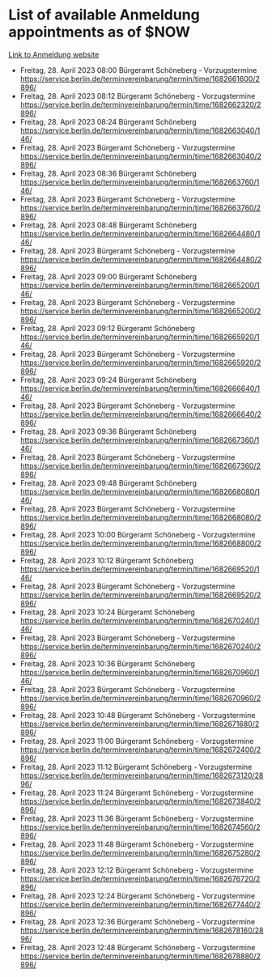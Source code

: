 # List of available Anmeldung appointments as of $NOW
[Link to Anmeldung website](https://service.berlin.de/terminvereinbarung/termin/tag.php?termin=1&anliegen[]=120686&dienstleisterlist=122210,122217,327316,122219,327312,122227,327314,122231,327346,122243,327348,122254,122252,329742,122260,329745,122262,329748,122271,327278,122273,327274,122277,327276,330436,122280,327294,122282,327290,122284,327292,122291,327270,122285,327266,122286,327264,122296,327268,150230,329760,122297,327286,122294,327284,122312,329763,122314,329775,122304,327330,122311,327334,122309,327332,317869,122281,327352,122279,329772,122283,122276,327324,122274,327326,122267,329766,122246,327318,122251,327320,122257,327322,122208,327298,122226,327300&herkunft=http%3A%2F%2Fservice.berlin.de%2Fdienstleistung%2F120686%2F)
- Freitag, 28. April 2023 08:00 Bürgeramt Schöneberg - Vorzugstermine https://service.berlin.de/terminvereinbarung/termin/time/1682661600/2896/
- Freitag, 28. April 2023 08:12 Bürgeramt Schöneberg - Vorzugstermine https://service.berlin.de/terminvereinbarung/termin/time/1682662320/2896/
- Freitag, 28. April 2023 08:24 Bürgeramt Schöneberg https://service.berlin.de/terminvereinbarung/termin/time/1682663040/146/
- Freitag, 28. April 2023  Bürgeramt Schöneberg - Vorzugstermine https://service.berlin.de/terminvereinbarung/termin/time/1682663040/2896/
- Freitag, 28. April 2023 08:36 Bürgeramt Schöneberg https://service.berlin.de/terminvereinbarung/termin/time/1682663760/146/
- Freitag, 28. April 2023  Bürgeramt Schöneberg - Vorzugstermine https://service.berlin.de/terminvereinbarung/termin/time/1682663760/2896/
- Freitag, 28. April 2023 08:48 Bürgeramt Schöneberg https://service.berlin.de/terminvereinbarung/termin/time/1682664480/146/
- Freitag, 28. April 2023  Bürgeramt Schöneberg - Vorzugstermine https://service.berlin.de/terminvereinbarung/termin/time/1682664480/2896/
- Freitag, 28. April 2023 09:00 Bürgeramt Schöneberg https://service.berlin.de/terminvereinbarung/termin/time/1682665200/146/
- Freitag, 28. April 2023  Bürgeramt Schöneberg - Vorzugstermine https://service.berlin.de/terminvereinbarung/termin/time/1682665200/2896/
- Freitag, 28. April 2023 09:12 Bürgeramt Schöneberg https://service.berlin.de/terminvereinbarung/termin/time/1682665920/146/
- Freitag, 28. April 2023  Bürgeramt Schöneberg - Vorzugstermine https://service.berlin.de/terminvereinbarung/termin/time/1682665920/2896/
- Freitag, 28. April 2023 09:24 Bürgeramt Schöneberg https://service.berlin.de/terminvereinbarung/termin/time/1682666640/146/
- Freitag, 28. April 2023  Bürgeramt Schöneberg - Vorzugstermine https://service.berlin.de/terminvereinbarung/termin/time/1682666640/2896/
- Freitag, 28. April 2023 09:36 Bürgeramt Schöneberg https://service.berlin.de/terminvereinbarung/termin/time/1682667360/146/
- Freitag, 28. April 2023  Bürgeramt Schöneberg - Vorzugstermine https://service.berlin.de/terminvereinbarung/termin/time/1682667360/2896/
- Freitag, 28. April 2023 09:48 Bürgeramt Schöneberg https://service.berlin.de/terminvereinbarung/termin/time/1682668080/146/
- Freitag, 28. April 2023  Bürgeramt Schöneberg - Vorzugstermine https://service.berlin.de/terminvereinbarung/termin/time/1682668080/2896/
- Freitag, 28. April 2023 10:00 Bürgeramt Schöneberg - Vorzugstermine https://service.berlin.de/terminvereinbarung/termin/time/1682668800/2896/
- Freitag, 28. April 2023 10:12 Bürgeramt Schöneberg https://service.berlin.de/terminvereinbarung/termin/time/1682669520/146/
- Freitag, 28. April 2023  Bürgeramt Schöneberg - Vorzugstermine https://service.berlin.de/terminvereinbarung/termin/time/1682669520/2896/
- Freitag, 28. April 2023 10:24 Bürgeramt Schöneberg https://service.berlin.de/terminvereinbarung/termin/time/1682670240/146/
- Freitag, 28. April 2023  Bürgeramt Schöneberg - Vorzugstermine https://service.berlin.de/terminvereinbarung/termin/time/1682670240/2896/
- Freitag, 28. April 2023 10:36 Bürgeramt Schöneberg https://service.berlin.de/terminvereinbarung/termin/time/1682670960/146/
- Freitag, 28. April 2023  Bürgeramt Schöneberg - Vorzugstermine https://service.berlin.de/terminvereinbarung/termin/time/1682670960/2896/
- Freitag, 28. April 2023 10:48 Bürgeramt Schöneberg - Vorzugstermine https://service.berlin.de/terminvereinbarung/termin/time/1682671680/2896/
- Freitag, 28. April 2023 11:00 Bürgeramt Schöneberg - Vorzugstermine https://service.berlin.de/terminvereinbarung/termin/time/1682672400/2896/
- Freitag, 28. April 2023 11:12 Bürgeramt Schöneberg - Vorzugstermine https://service.berlin.de/terminvereinbarung/termin/time/1682673120/2896/
- Freitag, 28. April 2023 11:24 Bürgeramt Schöneberg - Vorzugstermine https://service.berlin.de/terminvereinbarung/termin/time/1682673840/2896/
- Freitag, 28. April 2023 11:36 Bürgeramt Schöneberg - Vorzugstermine https://service.berlin.de/terminvereinbarung/termin/time/1682674560/2896/
- Freitag, 28. April 2023 11:48 Bürgeramt Schöneberg - Vorzugstermine https://service.berlin.de/terminvereinbarung/termin/time/1682675280/2896/
- Freitag, 28. April 2023 12:12 Bürgeramt Schöneberg - Vorzugstermine https://service.berlin.de/terminvereinbarung/termin/time/1682676720/2896/
- Freitag, 28. April 2023 12:24 Bürgeramt Schöneberg - Vorzugstermine https://service.berlin.de/terminvereinbarung/termin/time/1682677440/2896/
- Freitag, 28. April 2023 12:36 Bürgeramt Schöneberg - Vorzugstermine https://service.berlin.de/terminvereinbarung/termin/time/1682678160/2896/
- Freitag, 28. April 2023 12:48 Bürgeramt Schöneberg - Vorzugstermine https://service.berlin.de/terminvereinbarung/termin/time/1682678880/2896/
